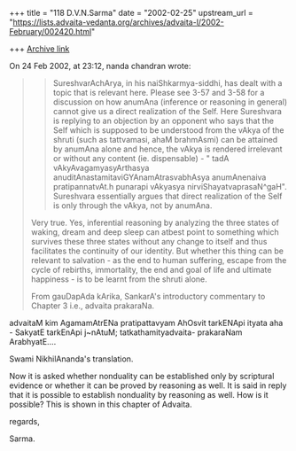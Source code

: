 +++
title = "118 D.V.N.Sarma"
date = "2002-02-25"
upstream_url = "https://lists.advaita-vedanta.org/archives/advaita-l/2002-February/002420.html"

+++
[Archive link](https://lists.advaita-vedanta.org/archives/advaita-l/2002-February/002420.html)

On 24 Feb 2002, at 23:12, nanda chandran wrote:

> >SureshvarAchArya, in his naiShkarmya-siddhi, has dealt with a topic that
> >is relevant here. Please see 3-57 and 3-58 for a discussion on how
> >anumAna (inference or reasoning in general) cannot give us a direct
> >realization of the Self. Here Sureshvara is replying to an objection by
> >an opponent who says that the Self which is supposed to be understood
> >from the vAkya of the shruti (such as tattvamasi, ahaM brahmAsmi) can be
> >attained by anumAna alone and hence, the vAkya is rendered irrelevant or
> >without any content (ie. dispensable)  - " tadA vAkyAvagamyasyArthasya
> >anuditAnastamitaviGYAnamAtrasvabhAsya anumAnenaiva pratipannatvAt.h
> >punarapi vAkyasya nirviShayatvaprasaN^gaH". Sureshvara essentially argues
> >that direct realization of the Self is only through the vAkya, not by
> >anumAna.
>
> Very true. Yes, inferential reasoning by analyzing the three states of
> waking, dream and deep sleep can atbest point to something which survives
> these three states without any change to itself and thus facilitates the
> continuity of our identity. But whether this thing can be relevant to
> salvation - as the end to human suffering, escape from the cycle of
> rebirths, immortality, the end and goal of life and ultimate happiness - is
> to be learnt from the shruti alone.
>
>From gauDapAda kArika, SankarA's introductory commentary
to Chapter 3 i.e., advaita prakaraNa.

advaitaM kim AgamamAtrENa pratipattavyam AhOsvit tarkENApi
ityata aha - SakyatE tarkEnApi  j~nAtuM; tatkathamityadvaita-
prakaraNam ArabhyatE....

Swami NikhilAnanda's translation.

Now it is asked whether nonduality can be established only by
scriptural evidence or whether it can be proved by reasoning as well.
It is said in reply that it is possible to establish nonduality by
reasoning as well. How is it possible? This is shown in this chapter
of Advaita.

regards,

Sarma.

